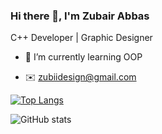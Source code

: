 ### Hi there 👋, I'm Zubair Abbas

C++ Developer | Graphic Designer

- 🌱 I’m currently learning OOP

- ✉️ zubiidesign@gmail.com

[![Top Langs](https://github-readme-stats.vercel.app/api/top-langs/?username=zubiiabbasi)](https://github.com/anuraghazra/github-readme-stats)

![GitHub stats](https://github-readme-stats.vercel.app/api?username=zubiiabbasi&show_icons=true)
